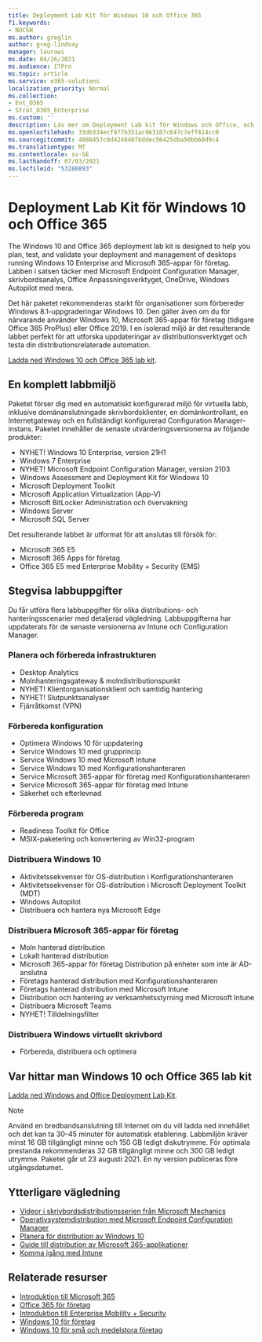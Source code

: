 ```yaml
---
title: Deployment Lab Kit för Windows 10 och Office 365
f1.keywords:
- NOCSH
ms.author: greglin
author: greg-lindsay
manager: laurawi
ms.date: 04/26/2021
ms.audience: ITPro
ms.topic: article
ms.service: o365-solutions
localization_priority: Normal
ms.collection:
- Ent_O365
- Strat_O365_Enterprise
ms.custom: ''
description: Läs mer om Deployment Lab kit för Windows och Office, och var du hittar det.
ms.openlocfilehash: 33db334ecf977b351ac963107c647c7eff414cc0
ms.sourcegitcommit: 4886457c0d4248407bddec56425dba50bb60d9c4
ms.translationtype: MT
ms.contentlocale: sv-SE
ms.lasthandoff: 07/03/2021
ms.locfileid: "53288893"
---
```

# <a name="windows-10-and-office-365-deployment-lab-kit"></a>Deployment Lab Kit för Windows 10 och Office 365

The Windows 10 and Office 365 deployment lab kit is designed to help you plan, test, and validate your deployment and management of desktops running Windows 10 Enterprise and Microsoft 365-appar för företag. Labben i satsen täcker med Microsoft Endpoint Configuration Manager, skrivbordsanalys, Office Anpassningsverktyget, OneDrive, Windows Autopilot med mera.

Det här paketet rekommenderas starkt för organisationer som förbereder Windows 8.1-uppgraderingar Windows 10. Den gäller även om du för närvarande använder Windows 10, Microsoft 365-appar för företag (tidigare Office 365 ProPlus) eller Office 2019. I en isolerad miljö är det resulterande labbet perfekt för att utforska uppdateringar av distributionsverktyget och testa din distributionsrelaterade automation.

[Ladda ned Windows 10 och Office 365 lab kit](https://www.microsoft.com/evalcenter/evaluate-lab-kit).

## <a name="a-complete-lab-environment"></a>En komplett labbmiljö

Paketet förser dig med en automatiskt konfigurerad miljö för virtuella labb, inklusive domänanslutningade skrivbordsklienter, en domänkontrollant, en Internetgateway och en fullständigt konfigurerad Configuration Manager-instans. Paketet innehåller de senaste utvärderingsversionerna av följande produkter:

- NYHET! Windows 10 Enterprise, version 21H1
- Windows 7 Enterprise
- NYHET! Microsoft Endpoint Configuration Manager, version 2103
- Windows Assessment and Deployment Kit för Windows 10
- Microsoft Deployment Toolkit
- Microsoft Application Virtualization (App-V)
- Microsoft BitLocker Administration och övervakning
- Windows Server
- Microsoft SQL Server

Det resulterande labbet är utformat för att anslutas till försök för:

- Microsoft 365 E5
-  Microsoft 365 Apps för företag
- Office 365 E5 med Enterprise Mobility + Security (EMS)

## <a name="step-by-step-labs"></a>Stegvisa labbuppgifter

Du får utföra flera labbuppgifter för olika distributions- och hanteringsscenarier med detaljerad vägledning. Labbuppgifterna har uppdaterats för de senaste versionerna av Intune och Configuration Manager.

### <a name="plan-and-prepare-infrastructure"></a>Planera och förbereda infrastrukturen

- Desktop Analytics
- Molnhanteringsgateway & molndistributionspunkt
- NYHET! Klientorganisationsklient och samtidig hantering
- NYHET! Slutpunktsanalyser
- Fjärråtkomst (VPN)

### <a name="prepare-configuration"></a>Förbereda konfiguration

- Optimera Windows 10 för uppdatering
- Service Windows 10 med grupprincip
- Service Windows 10 med Microsoft Intune
- Service Windows 10 med Konfigurationshanteraren
- Service Microsoft 365-appar för företag med Konfigurationshanteraren
- Service Microsoft 365-appar för företag med Intune
- Säkerhet och efterlevnad

### <a name="prepare-applications"></a>Förbereda program

- Readiness Toolkit för Office
- MSIX-paketering och konvertering av Win32-program

### <a name="deploy-windows-10"></a>Distribuera Windows 10

- Aktivitetssekvenser för OS-distribution i Konfigurationshanteraren
- Aktivitetssekvenser för OS-distribution i Microsoft Deployment Toolkit (MDT)
- Windows Autopilot
- Distribuera och hantera nya Microsoft Edge

### <a name="deploy-microsoft-365-apps-for-enterprise"></a>Distribuera Microsoft 365-appar för företag

- Moln hanterad distribution
- Lokalt hanterad distribution
- Microsoft 365-appar för företag Distribution på enheter som inte är AD-anslutna
- Företags hanterad distribution med Konfigurationshanteraren
- Företags hanterad distribution med Microsoft Intune
- Distribution och hantering av verksamhetsstyrning med Microsoft Intune
- Distribuera Microsoft Teams
- NYHET! Tilldelningsfilter

### <a name="deploy-windows-virtual-desktop"></a>Distribuera Windows virtuellt skrivbord

- Förbereda, distribuera och optimera

## <a name="where-to-find-the-windows-10-and-office-365-deployment-lab-kit"></a>Var hittar man Windows 10 och Office 365 lab kit

[Ladda ned Windows and Office Deployment Lab Kit](https://www.microsoft.com/evalcenter/evaluate-lab-kit).

> [!NOTE]
> Använd en bredbandsanslutning till Internet om du vill ladda ned innehållet och det kan ta 30–45 minuter för automatisk etablering. Labbmiljön kräver minst 16 GB tillgängligt minne och 150 GB ledigt diskutrymme. För optimala prestanda rekommenderas 32 GB tillgängligt minne och 300 GB ledigt utrymme. Paketet går ut 23 augusti 2021. En ny version publiceras före utgångsdatumet.

## <a name="additional-guidance"></a>Ytterligare vägledning

- [Videor i skrivbordsdistributionsserien från Microsoft Mechanics](https://www.aka.ms/watchhowtoshift)
- [Operativsystemdistribution med Microsoft Endpoint Configuration Manager](/mem/configmgr/osd/understand/introduction-to-operating-system-deployment)
- [Planera för distribution av Windows 10](/windows/deployment/planning/index)
- [Guide till distribution av Microsoft 365-applikationer](/deployoffice/deployment-guide-microsoft-365-apps)
- [Komma igång med Intune](/intune/get-started-evaluation)

## <a name="related-resources"></a>Relaterade resurser

- [Introduktion till Microsoft 365](https://www.microsoft.com/microsoft-365/default.aspx)
- [Office 365 för företag](https://products.office.com/business/office)
- [Introduktion till Enterprise Mobility + Security](https://www.microsoft.com/cloud-platform/enterprise-mobility-security)
- [Windows 10 för företag](https://www.microsoft.com/WindowsForBusiness/windows-for-enterprise)
- [Windows 10 för små och medelstora företag](https://www.microsoft.com/WindowsForBusiness/windows-for-small-business)
